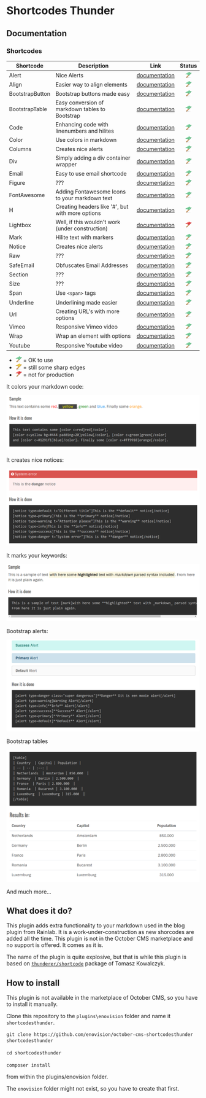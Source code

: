 # Shortcodes Thunder #

## Documentation

### Shortcodes

| Shortcode | Description | Link | Status |
| --- | --- | --- | :---: |
| Alert | Nice Alerts | [documentation](shortcodes/alert.md) | ![](../images/i/flag-green.png) |
| Align | Easier way to align elements | [documentation](shortcodes/align.md) | ![](../images/i/flag-green.png) |
| BootstrapButton | Bootstrap buttons made easy | [documentation](shortcodes/bootstrapbutton.md) | ![](../images/i/flag-green.png) | 
| BootstrapTable | Easy conversion of markdown tables to Bootstrap  | [documentation](shortcodes/bootstraptable.md) |![](../images/i/flag-green.png) |
| Code | Enhancing code with linenumbers and hilites | [documentation](shortcodes/code.md) |![](../images/i/flag-green.png) |
| Color | Use colors in markdown | [documentation](shortcodes/color.md) |![](../images/i/flag-green.png) |
| Columns | Creates nice alerts | [documentation](shortcodes/columns.md) |![](../images/i/flag-green.png) |
| Div | Simply adding a div container wrapper | [documentation](shortcodes/div.md) |![](../images/i/flag-green.png) |
| Email | Easy to use email shortcode | [documentation](shortcodes/email.md) |![](../images/i/flag-green.png) |
| Figure | ??? | [documentation](shortcodes/figure.md) |![](../images/i/flag-green.png) |
| FontAwesome | Adding Fontawesome Icons to your markdown text | [documentation](shortcodes/fontawesome.md) |![](../images/i/flag-green.png) |
| H | Creating headers like '#', but with more options | [documentation](shortcodes/h.md) |![](../images/i/flag-green.png) |
| Lightbox | Well, if this wouldn't work (under construction) | [documentation](shortcodes/lightbox.md) |![](../images/i/flag.png) |
| Mark | Hilite text with markers | [documentation](shortcodes/mark.md) |![](../images/i/flag-green.png) |
| Notice | Creates nice alerts | [documentation](shortcodes/notice.md) |![](../images/i/flag-green.png) |
| Raw | ??? | [documentation](shortcodes/raw.md) |![](../images/i/flag-green.png) |
| SafeEmail | Obfuscates Email Addresses | [documentation](shortcodes/safeemail.md) |![](../images/i/flag-green.png) |
| Section | ??? | [documentation](shortcodes/section.md) |![](../images/i/flag-green.png) |
| Size | ??? | [documentation](shortcodes/size.md) |![](../images/i/flag-green.png) |
| Span | Use `<span>` tags | [documentation](shortcodes/span.md) |![](../images/i/flag-green.png) |
| Underline | Underlining made easier | [documentation](shortcodes/underline.md) |![](../images/i/flag-green.png) |
| Url | Creating URL's with more options | [documentation](shortcodes/url.md) |![](../images/i/flag-green.png) |
| Vimeo | Responsive Vimeo video | [documentation](shortcodes/vimeo.md) |![](../images/i/flag-green.png) |
| Wrap | Wrap an element with options | [documentation](shortcodes/wrap.md) |![](../images/i/flag-green.png) |
| Youtube | Responsive Youtube video | [documentation](shortcodes/youtube.md) |![](../images/i/flag-green.png) |

* ![](../images/i/flag-green.png) = OK to use
* ![](../images/i/flag-yellow.png) = still some sharp edges 
* ![](../images/i/flag.png) = not for production 





It colors your markdown code:

![Color](../images/sh_00510.png)

It creates nice notices:

![Notice](../images/sh_00511.png)

It marks your keywords:

![Mark my text](../images/sh_00512.png)

Bootstrap alerts:

![Bootstrap alerts](../images/sh_00513.png)

Bootstrap tables

![Bootstrap tables](../images/sh_00514.png)

And much more...

## What does it do?
This plugin adds extra functionality to your markdown used in the blog plugin from Rainlab.
It is a work-under-construction as new shorcodes are added all the time. This plugin is not in the October CMS marketplace
and no support is offered. It comes as it is.

The name of the plugin is quite explosive, but that is while this plugin is based on [`thunderer/shortcode`](https://github.com/thunderer/Shortcode)
package of Tomasz Kowalczyk.

## How to install
This plugin is not available in the marketplace of October CMS, so you have to install it manually.

Clone this repository to the `plugins\enovision` folder and name it `shortcodesthunder`.

```
git clone https://github.com/enovision/october-cms-shortcodesthunder shortcodesthunder

cd shortcodesthunder

composer install
```

from within the plugins/enovision folder.

The `enovision` folder might not exist, so you have to create that first.
